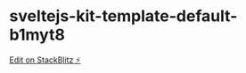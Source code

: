 # sveltejs-kit-template-default-b1myt8

[Edit on StackBlitz ⚡️](https://stackblitz.com/edit/sveltejs-kit-template-default-b1myt8)